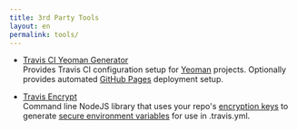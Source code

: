 ```yaml
---
title: 3rd Party Tools
layout: en
permalink: tools/
---
```


* [Travis CI Yeoman Generator](https://npmjs.org/package/generator-travis-ci)  
Provides Travis CI configuration setup for [Yeoman](http://yeoman.io/) projects. Optionally provides automated [GitHub Pages](http://pages.github.com/) deployment setup.

* [Travis Encrypt](https://npmjs.org/package/travis-encrypt)  
Command line NodeJS library that uses your repo's [encryption keys](/docs/user/encryption-keys/) to generate [secure environment variables](/docs/user/build-configuration/#Secure-environment-variables) for use in .travis.yml.